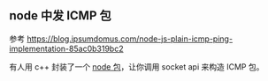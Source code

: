## node 中发 ICMP 包

参考 https://blog.ipsumdomus.com/node-js-plain-icmp-ping-implementation-85ac0b319bc2

有人用 c++ 封装了一个 [node 包](https://github.com/stephenwvickers/node-raw-socket)，让你调用 socket api 来构造 ICMP 包。
